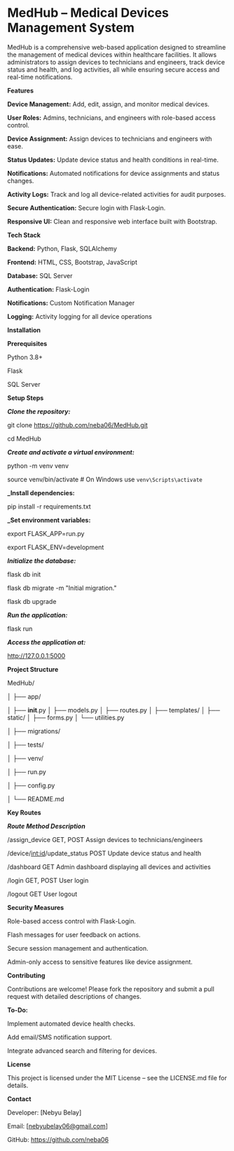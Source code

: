 # MedHub – Medical Devices Management System

MedHub is a comprehensive web-based application designed to streamline the management of medical devices within healthcare facilities. It allows administrators to assign devices to technicians and engineers, track device status and health, and log activities, all while ensuring secure access and real-time notifications.

****Features****

**Device Management:** Add, edit, assign, and monitor medical devices.

**User Roles:** Admins, technicians, and engineers with role-based access control.

**Device Assignment:** Assign devices to technicians and engineers with ease.

**Status Updates:** Update device status and health conditions in real-time.

**Notifications:** Automated notifications for device assignments and status changes.

**Activity Logs:** Track and log all device-related activities for audit purposes.

**Secure Authentication:** Secure login with Flask-Login.

**Responsive UI:** Clean and responsive web interface built with Bootstrap.

****Tech Stack****

**Backend:** Python, Flask, SQLAlchemy

**Frontend:** HTML, CSS, Bootstrap, JavaScript

**Database:** SQL Server

**Authentication:** Flask-Login

**Notifications:** Custom Notification Manager

**Logging:** Activity logging for all device operations

****Installation****

**Prerequisites**

Python 3.8+

Flask

SQL Server

****Setup Steps****

**_Clone the repository:_**

git clone https://github.com/neba06/MedHub.git

cd MedHub

**_Create and activate a virtual environment:_**

python -m venv venv

source venv/bin/activate  # On Windows use `venv\Scripts\activate`

**_Install dependencies:**

pip install -r requirements.txt

**_Set environment variables:**

export FLASK_APP=run.py

export FLASK_ENV=development


**_Initialize the database:_**

flask db init

flask db migrate -m "Initial migration."

flask db upgrade

_**Run the application:**_

flask run

_**Access the application at:**_

http://127.0.0.1:5000



****Project Structure****

MedHub/

│
├── app/

│   ├── __init__.py
│   ├── models.py
│   ├── routes.py
│   ├── templates/
│   ├── static/
│   ├── forms.py
│   └── utilities.py

│
├── migrations/

│
├── tests/

│
├── venv/

│
├── run.py

│
├── config.py

│
└── README.md

****Key Routes****

**_Route	Method	Description_**

/assign_device	GET, POST	Assign devices to technicians/engineers

/device/<int:id>/update_status	POST	Update device status and health

/dashboard	GET	Admin dashboard displaying all devices and activities

/login	GET, POST	User login

/logout	GET	User logout

****Security Measures****

Role-based access control with Flask-Login.

Flash messages for user feedback on actions.

Secure session management and authentication.

Admin-only access to sensitive features like device assignment.

**Contributing**

Contributions are welcome! Please fork the repository and submit a pull request with detailed descriptions of changes.

**To-Do:**

Implement automated device health checks.

Add email/SMS notification support.

Integrate advanced search and filtering for devices.

**License**

This project is licensed under the MIT License – see the LICENSE.md file for details.

**Contact**

Developer: [Nebyu Belay]

Email: [nebyubelay06@gmail.com]

GitHub: https://github.com/neba06
